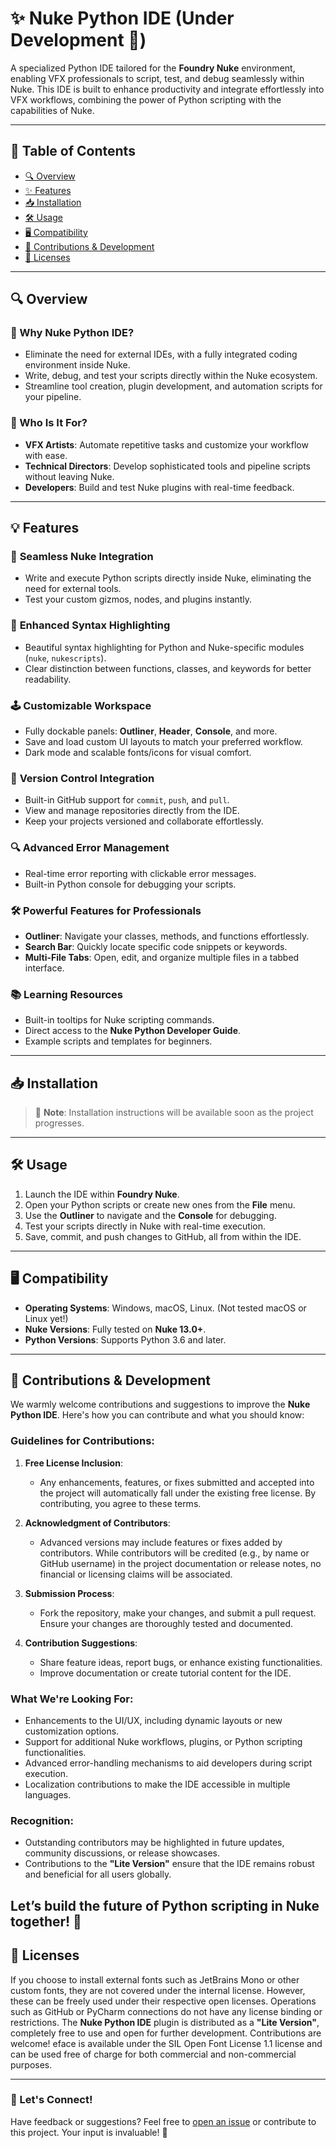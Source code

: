 # ✨ Nuke Python IDE (Under Development 🚧)

A specialized Python IDE tailored for the **Foundry Nuke** environment, enabling VFX professionals to script, test, and debug seamlessly within Nuke. This IDE is built to enhance productivity and integrate effortlessly into VFX workflows, combining the power of Python scripting with the capabilities of Nuke.

---

## 📜 Table of Contents
- [🔍 Overview](#-overview)
- [✨ Features](#-features)
- [📥 Installation](#-installation)
- [🛠️ Usage](#️-usage)
- [🖥️ Compatibility](#-compatibility)
- [🤝 Contributions & Development](#-contributions--development)
- [📄 Licenses](#-licenses)

---

## 🔍 Overview


### 🌟 Why Nuke Python IDE?
- Eliminate the need for external IDEs, with a fully integrated coding environment inside Nuke.
- Write, debug, and test your scripts directly within the Nuke ecosystem.
- Streamline tool creation, plugin development, and automation scripts for your pipeline.

### 🎯 Who Is It For?
- **VFX Artists**: Automate repetitive tasks and customize your workflow with ease.
- **Technical Directors**: Develop sophisticated tools and pipeline scripts without leaving Nuke.
- **Developers**: Build and test Nuke plugins with real-time feedback.

---

## 💡 Features

### 🧩 **Seamless Nuke Integration**
- Write and execute Python scripts directly inside Nuke, eliminating the need for external tools.
- Test your custom gizmos, nodes, and plugins instantly.

### 🎨 **Enhanced Syntax Highlighting**
- Beautiful syntax highlighting for Python and Nuke-specific modules (`nuke`, `nukescripts`).
- Clear distinction between functions, classes, and keywords for better readability.

### 🕹️ **Customizable Workspace**
- Fully dockable panels: **Outliner**, **Header**, **Console**, and more.
- Save and load custom UI layouts to match your preferred workflow.
- Dark mode and scalable fonts/icons for visual comfort.

### 🚀 **Version Control Integration**
- Built-in GitHub support for `commit`, `push`, and `pull`.
- View and manage repositories directly from the IDE.
- Keep your projects versioned and collaborate effortlessly.

### 🔍 **Advanced Error Management**
- Real-time error reporting with clickable error messages.
- Built-in Python console for debugging your scripts.

### 🛠️ **Powerful Features for Professionals**
- **Outliner**: Navigate your classes, methods, and functions effortlessly.
- **Search Bar**: Quickly locate specific code snippets or keywords.
- **Multi-File Tabs**: Open, edit, and organize multiple files in a tabbed interface.

### 📚 **Learning Resources**
- Built-in tooltips for Nuke scripting commands.
- Direct access to the **Nuke Python Developer Guide**.
- Example scripts and templates for beginners.

---

## 📥 Installation
> 🚧 **Note**: Installation instructions will be available soon as the project progresses.

---

## 🛠️ Usage
1. Launch the IDE within **Foundry Nuke**.
2. Open your Python scripts or create new ones from the **File** menu.
3. Use the **Outliner** to navigate and the **Console** for debugging.
4. Test your scripts directly in Nuke with real-time execution.
5. Save, commit, and push changes to GitHub, all from within the IDE.

---

## 🖥️ Compatibility
- **Operating Systems**: Windows, macOS, Linux. (Not tested macOS or Linux yet!)
- **Nuke Versions**: Fully tested on **Nuke 13.0+**.
- **Python Versions**: Supports Python 3.6 and later.

---
## 🤝 Contributions & Development

We warmly welcome contributions and suggestions to improve the **Nuke Python IDE**. Here's how you can contribute and what you should know:

### Guidelines for Contributions:
1. **Free License Inclusion**: 
   - Any enhancements, features, or fixes submitted and accepted into the project will automatically fall under the existing free license. By contributing, you agree to these terms.

2. **Acknowledgment of Contributors**: 
   - Advanced versions may include features or fixes added by contributors. While contributors will be credited (e.g., by name or GitHub username) in the project documentation or release notes, no financial or licensing claims will be associated.

3. **Submission Process**: 
   - Fork the repository, make your changes, and submit a pull request. Ensure your changes are thoroughly tested and documented.

4. **Contribution Suggestions**:
   - Share feature ideas, report bugs, or enhance existing functionalities.
   - Improve documentation or create tutorial content for the IDE.

### What We're Looking For:
- Enhancements to the UI/UX, including dynamic layouts or new customization options.
- Support for additional Nuke workflows, plugins, or Python scripting functionalities.
- Advanced error-handling mechanisms to aid developers during script execution.
- Localization contributions to make the IDE accessible in multiple languages.

### Recognition:
- Outstanding contributors may be highlighted in future updates, community discussions, or release showcases.
- Contributions to the **"Lite Version"** ensure that the IDE remains robust and beneficial for all users globally.

Let’s build the future of Python scripting in Nuke together! 🚀
---
## 📄 Licenses

If you choose to install external fonts such as JetBrains Mono or other custom fonts, they are not covered under the internal license. However, these can be freely used under their respective open licenses.
Operations such as GitHub or PyCharm connections do not have any license binding or restrictions.
The **Nuke Python IDE** plugin is distributed as a **"Lite Version"**, completely free to use and open for further development. Contributions are welcome!
eface is available under the SIL Open Font License 1.1 license and can be used free of charge for both commercial and non-commercial purposes.

---

### 💬 Let's Connect!
Have feedback or suggestions? Feel free to [open an issue](https://github.com/) or contribute to this project. Your input is invaluable! 💖
